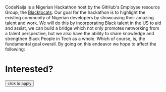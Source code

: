 CodeNaija is a Nigerian Hackathon host by the GitHub's Employee resource Group, the [Blacktocats](https://twitter.com/blacktocats). Our goal for the hackathon is to highlight the existing community of Nigerian developers by showcasing their amazing talent and work. We will do this by incorporating Black talent in the US to aid and assist, we can build a bridge which not only promotes networking from a talent perspective, but we also have the ability to share knowledge and strengthen Black People in Tech as a whole. Which of course, is, the fundamental goal overall. By going on this endeavor we hope to affect the following:

# Interested?

<button>click to apply</button>
